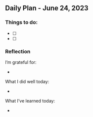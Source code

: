 ## Daily Plan - June 24, 2023

  

### Things to do:

- [ ] 
- [ ] 

  

### Reflection

I’m grateful for:

- 

  

What I did well today:

- 

  

What I’ve learned today:

-